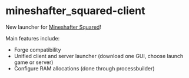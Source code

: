 mineshafter_squared-client
==========================

New launcher for [Mineshafter Squared](http://mineshaftersquared.com)!

Main features include:
- Forge compatibility
- Unified client and server launcher (download one GUI, choose launch game or server)
- Configure RAM allocations (done through processbuilder)
